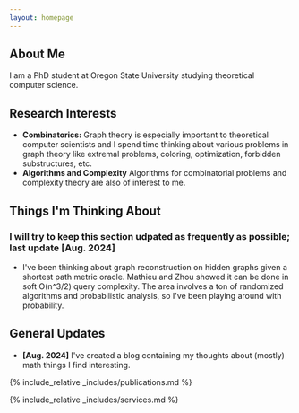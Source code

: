 ```yaml
---
layout: homepage
---
```


## About Me

I am a PhD student at Oregon State University studying theoretical computer science.

## Research Interests

- **Combinatorics:** Graph theory is especially important to theoretical computer scientists and I spend time thinking about various problems in graph theory like extremal problems, coloring, optimization, forbidden substructures, etc.
- **Algorithms and Complexity** Algorithms for combinatorial problems and complexity theory are also of interest to me.


## Things I'm Thinking About
### I will try to keep this section udpated as frequently as possible; last update [Aug. 2024]
- I've been thinking about graph reconstruction on hidden graphs given a shortest path metric oracle. Mathieu and Zhou showed it can be done in soft O(n^3/2) query complexity. The area involves a ton of randomized algorithms and probabilistic analysis, so I've been playing around with probability.

## General Updates

- **[Aug. 2024]** I've created a blog containing my thoughts about (mostly) math things I find interesting.




{% include_relative _includes/publications.md %}

{% include_relative _includes/services.md %}
